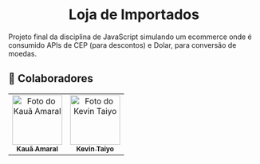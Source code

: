 <h1 align="center">Loja de Importados</h1>
Projeto final da disciplina de JavaScript simulando um ecommerce onde é consumido APIs de CEP (para descontos) e Dolar, para conversão de moedas.

## 🤝 Colaboradores

<table>
  <tr>
    <td align="center">
      <a href="https://github.com/kauamoreno">
        <img src="https://avatars.githubusercontent.com/u/119445003?v=4" width="100px;" alt="Foto do Kauã Amaral" /><br>
        <sub>
          <b>Kauã Amaral</b>
        </sub>
      </a>
    </td>
    <td align="center">
      <a href="https://github.com/kevintaiyo">
        <img src="https://avatars.githubusercontent.com/u/119669310?v=4" width="100px;" alt="Foto do Kevin Taiyo" /><br>
        <sub>
          <b>Kevin Taiyo</b>
        </sub>
      </a>
    </td>
  </tr>
</table>


